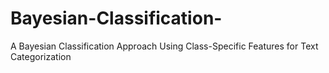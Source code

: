 # Bayesian-Classification-
A Bayesian Classification Approach Using Class-Specific Features for Text Categorization
